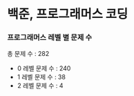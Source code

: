 # 백준, 프로그래머스 코딩
### 프로그래머스 레벨 별 문제 수
총 문제 수 : 282
- 0 레벨 문제 수 : 240
- 1 레벨 문제 수 : 38
- 2 레벨 문제 수 : 4

